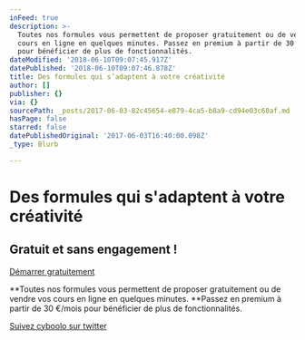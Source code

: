```yaml
---
inFeed: true
description: >-
  Toutes nos formules vous permettent de proposer gratuitement ou de vendre vos
  cours en ligne en quelques minutes. Passez en premium à partir de 30 €/mois
  pour bénéficier de plus de fonctionnalités.
dateModified: '2018-06-10T09:07:45.917Z'
datePublished: '2018-06-10T09:07:46.878Z'
title: Des formules qui s’adaptent à votre créativité
author: []
publisher: {}
via: {}
sourcePath: _posts/2017-06-03-82c45654-e879-4ca5-b8a9-cd94e03c60af.md
hasPage: false
starred: false
datePublishedOriginal: '2017-06-03T16:40:00.098Z'
_type: Blurb

---
```

# **Des formules qui s'adaptent à votre créativité**

## Gratuit et sans engagement !
[Démarrer gratuitement][0]

**Toutes nos formules vous permettent de proposer gratuitement ou de vendre vos cours en ligne en quelques minutes. **Passez en premium à partir de 30 €/mois pour bénéficier de plus de fonctionnalités.

[Suivez cyboolo sur twitter][1]

[0]: https://cyboolo.io/
[1]: https://twitter.com/cyboolo